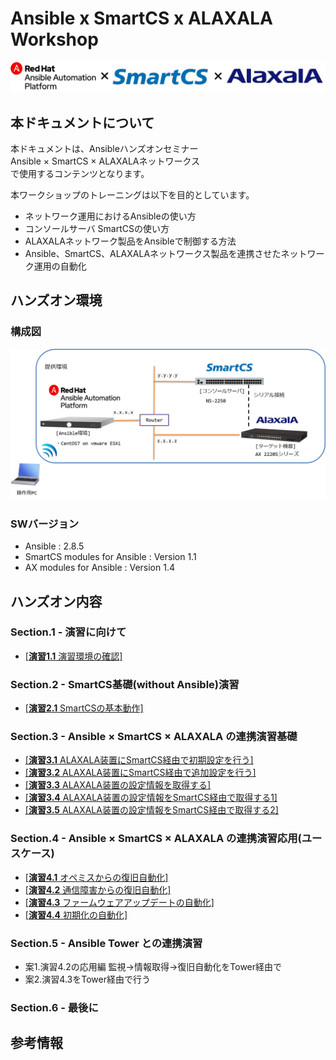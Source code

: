 # Ansible x SmartCS x ALAXALA Workshop

![ansibleXsmartcsXalaxala.png](ansibleXsmartcsXalaxala.png)


## 本ドキュメントについて

本ドキュメントは、Ansibleハンズオンセミナー  
Ansible × SmartCS × ALAXALAネットワークス  
で使用するコンテンツとなります。  

本ワークショップのトレーニングは以下を目的としています。  
- ネットワーク運用におけるAnsibleの使い方
- コンソールサーバ SmartCSの使い方
- ALAXALAネットワーク製品をAnsibleで制御する方法
- Ansible、SmartCS、ALAXALAネットワークス製品を連携させたネットワーク運用の自動化


## ハンズオン環境

### 構成図
![handson_environment.png](handson_environment.png)

### SWバージョン
- Ansible :  2.8.5
- SmartCS modules for Ansible :  Version 1.1
- AX modules for Ansible :  Version 1.4


## ハンズオン内容

### Section.1 - 演習に向けて

 - [[**演習1.1** 演習環境の確認]](1.1-preparing_for_the_exercise.md)

### Section.2 - SmartCS基礎(without Ansible)演習

 - [[**演習2.1** SmartCSの基本動作]](2.1-basic_operation_of_smartcs.md)

### Section.3 - Ansible × SmartCS × ALAXALA の連携演習基礎

 - [[**演習3.1** ALAXALA装置にSmartCS経由で初期設定を行う]](3.1-Initial_setup_the_ALAXALA_device_via_SmartCS.md)
 - [[**演習3.2** ALAXALA装置にSmartCS経由で追加設定を行う]](3.2-Additional_setup_the_ALAXALA_device_via_SmartCS.md)
 - [[**演習3.3** ALAXALA装置の設定情報を取得する]](3.3-Get_ALAXALA_device_information.md)
 - [[**演習3.4** ALAXALA装置の設定情報をSmartCS経由で取得する1]](3.4-Setting_of_ALAXALA_device_via_SmartCS_1.md)
 - [[**演習3.5** ALAXALA装置の設定情報をSmartCS経由で取得する2]](3.5-Setting_of_ALAXALA_device_via_SmartCS_2.md)

### Section.4 - Ansible × SmartCS × ALAXALA の連携演習応用(ユースケース)

 - [[**演習4.1** オペミスからの復旧自動化]](4.1-Automation_of_operation_error_recovery.md)
 - [[**演習4.2** 通信障害からの復旧自動化]](4.2-Automation_of_recovery_from_network_communication_failures.md)
 - [[**演習4.3** ファームウェアアップデートの自動化]](4.3-Autommation_of_firmware_update.md)
 - [[**演習4.4** 初期化の自動化]](4.4-Automation_of_initialization.md)

### Section.5 - Ansible Tower との連携演習

 - 案1.演習4.2の応用編 監視→情報取得→復旧自動化をTower経由で  
 - 案2.演習4.3をTower経由で行う  

### Section.6 - 最後に

## 参考情報






